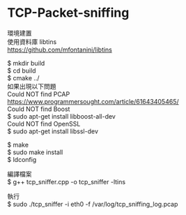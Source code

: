 # TCP-Packet-sniffing

環境建置  
使用資料庫 libtins  
https://github.com/mfontanini/libtins  
  
$ mkdir build  
$ cd build  
$ cmake ../  
如果出現以下問題  
Could NOT find PCAP  
https://www.programmersought.com/article/61643405465/  
Could NOT find Boost  
$ sudo apt-get install libboost-all-dev  
Could NOT find OpenSSL  
$ sudo apt-get install libssl-dev  
  
$ make  
$ sudo make install  
$ ldconfig  
  
編譯檔案  
$ g++ tcp_sniffer.cpp -o tcp_sniffer -ltins  
  
執行  
$ sudo ./tcp_sniffer -i eth0 -f /var/log/tcp_sniffing_log.pcap  
